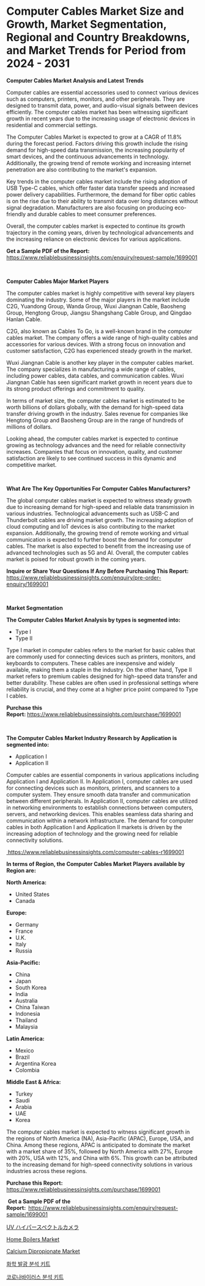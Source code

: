 <p><h1>Computer Cables Market Size and Growth, Market Segmentation, Regional and Country Breakdowns, and Market Trends for Period from 2024 -  2031</h1></p><p><strong>Computer Cables Market Analysis and Latest Trends</strong></p>
<p><p>Computer cables are essential accessories used to connect various devices such as computers, printers, monitors, and other peripherals. They are designed to transmit data, power, and audio-visual signals between devices efficiently. The computer cables market has been witnessing significant growth in recent years due to the increasing usage of electronic devices in residential and commercial settings.</p><p>The Computer Cables Market is expected to grow at a CAGR of 11.8% during the forecast period. Factors driving this growth include the rising demand for high-speed data transmission, the increasing popularity of smart devices, and the continuous advancements in technology. Additionally, the growing trend of remote working and increasing internet penetration are also contributing to the market's expansion.</p><p>Key trends in the computer cables market include the rising adoption of USB Type-C cables, which offer faster data transfer speeds and increased power delivery capabilities. Furthermore, the demand for fiber optic cables is on the rise due to their ability to transmit data over long distances without signal degradation. Manufacturers are also focusing on producing eco-friendly and durable cables to meet consumer preferences.</p><p>Overall, the computer cables market is expected to continue its growth trajectory in the coming years, driven by technological advancements and the increasing reliance on electronic devices for various applications.</p></p>
<p><strong>Get a Sample PDF of the Report:&nbsp;</strong> <a href="https://www.reliablebusinessinsights.com/enquiry/request-sample/1699001">https://www.reliablebusinessinsights.com/enquiry/request-sample/1699001</a></p>
<p>&nbsp;</p>
<p><strong>Computer Cables Major Market Players</strong></p>
<p><p>The computer cables market is highly competitive with several key players dominating the industry. Some of the major players in the market include C2G, Yuandong Group, Wanda Group, Wuxi Jiangnan Cable, Baosheng Group, Hengtong Group, Jiangsu Shangshang Cable Group, and Qingdao Hanlan Cable.</p><p>C2G, also known as Cables To Go, is a well-known brand in the computer cables market. The company offers a wide range of high-quality cables and accessories for various devices. With a strong focus on innovation and customer satisfaction, C2G has experienced steady growth in the market.</p><p>Wuxi Jiangnan Cable is another key player in the computer cables market. The company specializes in manufacturing a wide range of cables, including power cables, data cables, and communication cables. Wuxi Jiangnan Cable has seen significant market growth in recent years due to its strong product offerings and commitment to quality.</p><p>In terms of market size, the computer cables market is estimated to be worth billions of dollars globally, with the demand for high-speed data transfer driving growth in the industry. Sales revenue for companies like Hengtong Group and Baosheng Group are in the range of hundreds of millions of dollars.</p><p>Looking ahead, the computer cables market is expected to continue growing as technology advances and the need for reliable connectivity increases. Companies that focus on innovation, quality, and customer satisfaction are likely to see continued success in this dynamic and competitive market.</p></p>
<p>&nbsp;</p>
<p><strong>What Are The Key Opportunities For Computer Cables Manufacturers?</strong></p>
<p><p>The global computer cables market is expected to witness steady growth due to increasing demand for high-speed and reliable data transmission in various industries. Technological advancements such as USB-C and Thunderbolt cables are driving market growth. The increasing adoption of cloud computing and IoT devices is also contributing to the market expansion. Additionally, the growing trend of remote working and virtual communication is expected to further boost the demand for computer cables. The market is also expected to benefit from the increasing use of advanced technologies such as 5G and AI. Overall, the computer cables market is poised for robust growth in the coming years.</p></p>
<p><strong>Inquire or Share Your Questions If Any Before Purchasing This Report:</strong> <a href="https://www.reliablebusinessinsights.com/enquiry/pre-order-enquiry/1699001">https://www.reliablebusinessinsights.com/enquiry/pre-order-enquiry/1699001</a></p>
<p>&nbsp;</p>
<p><strong>Market Segmentation</strong></p>
<p><strong>The Computer Cables Market Analysis by types is segmented into:</strong></p>
<p><ul><li>Type I</li><li>Type II</li></ul></p>
<p><p>Type I market in computer cables refers to the market for basic cables that are commonly used for connecting devices such as printers, monitors, and keyboards to computers. These cables are inexpensive and widely available, making them a staple in the industry. On the other hand, Type II market refers to premium cables designed for high-speed data transfer and better durability. These cables are often used in professional settings where reliability is crucial, and they come at a higher price point compared to Type I cables.</p></p>
<p><strong>Purchase this Report:&nbsp;</strong><a href="https://www.reliablebusinessinsights.com/purchase/1699001">https://www.reliablebusinessinsights.com/purchase/1699001</a></p>
<p>&nbsp;</p>
<p><strong>The Computer Cables Market Industry Research by Application is segmented into:</strong></p>
<p><ul><li>Application I</li><li>Application II</li></ul></p>
<p><p>Computer cables are essential components in various applications including Application I and Application II. In Application I, computer cables are used for connecting devices such as monitors, printers, and scanners to a computer system. They ensure smooth data transfer and communication between different peripherals. In Application II, computer cables are utilized in networking environments to establish connections between computers, servers, and networking devices. This enables seamless data sharing and communication within a network infrastructure. The demand for computer cables in both Application I and Application II markets is driven by the increasing adoption of technology and the growing need for reliable connectivity solutions.</p></p>
<p><a href="https://www.reliablebusinessinsights.com/computer-cables-r1699001">&nbsp;https://www.reliablebusinessinsights.com/computer-cables-r1699001</a></p>
<p><strong>In terms of Region, the Computer Cables Market Players available by Region are:</strong></p>
<p>
    <p> <strong> North America: </strong>
        <ul>
            <li>United States</li>
            <li>Canada</li>
        </ul>
        </p> 
    <p> <strong> Europe: </strong>
        <ul>
            <li>Germany</li>
            <li>France</li>
            <li>U.K.</li>
            <li>Italy</li>
            <li>Russia</li>
        </ul>
        </p> 
    <p> <strong> Asia-Pacific: </strong>
        <ul>
            <li>China</li>
            <li>Japan</li>
            <li>South Korea</li>
            <li>India</li>
            <li>Australia</li>
            <li>China Taiwan</li>
            <li>Indonesia</li>
            <li>Thailand</li>
            <li>Malaysia</li>
        </ul>
        </p> 
    <p> <strong> Latin America: </strong>
        <ul>
            <li>Mexico</li>
            <li>Brazil</li>
            <li>Argentina Korea</li>
            <li>Colombia</li>
        </ul>
        </p> 
    <p> <strong> Middle East & Africa: </strong>
        <ul>
            <li>Turkey</li>
            <li>Saudi</li>
            <li>Arabia</li>
            <li>UAE</li>
            <li>Korea</li>
        </ul>
    </p>
    </p>
<p><p>The computer cables market is expected to witness significant growth in the regions of North America (NA), Asia-Pacific (APAC), Europe, USA, and China. Among these regions, APAC is anticipated to dominate the market with a market share of 35%, followed by North America with 27%, Europe with 20%, USA with 12%, and China with 6%. This growth can be attributed to the increasing demand for high-speed connectivity solutions in various industries across these regions.</p></p>
<p><strong>Purchase this Report: </strong><a href="https://www.reliablebusinessinsights.com/purchase/1699001">https://www.reliablebusinessinsights.com/purchase/1699001</a></p>
<p>&nbsp;<strong>Get a Sample PDF of the Report:&nbsp;&nbsp;</strong><a href="https://www.reliablebusinessinsights.com/enquiry/request-sample/1699001">https://www.reliablebusinessinsights.com/enquiry/request-sample/1699001</a></p>
<p><strong></strong></p>
<p><p><a href="https://github.com/JessKilback/Market-Research-Report-List-1/blob/main/6872136123038.md">UV ハイパースペクトルカメラ</a></p><p><a href="https://github.com/AlysaLedner2023/Market-Research-Report-List-1/blob/main/home-boilers-market.md">Home Boilers Market</a></p><p><a href="https://github.com/JeanneSawayn2023/Market-Research-Report-List-1/blob/main/calcium-dipropionate-market.md">Calcium Dipropionate Market</a></p><p><a href="https://github.com/vseigx30c9a1j/Market-Research-Report-List-2/blob/main/2829028111811.md">화학 발광 분석 키트</a></p><p><a href="https://github.com/plelbej847484502/Market-Research-Report-List-2/blob/main/8326310111810.md">코로나바이러스 분석 키트</a></p></p>